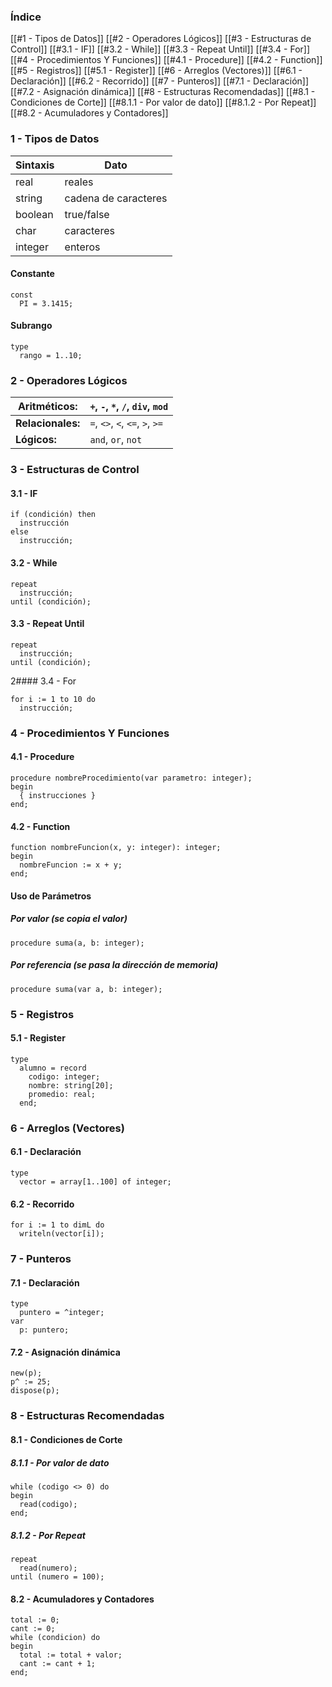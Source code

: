 ### Índice
[[#1 - Tipos de Datos]]
[[#2 - Operadores Lógicos]]
[[#3 - Estructuras de Control]]
	[[#3.1 - IF]]
	[[#3.2 - While]]
	[[#3.3 - Repeat Until]]
	[[#3.4 - For]]
[[#4 - Procedimientos Y Funciones]]
	[[#4.1 - Procedure]]
	[[#4.2 - Function]]
[[#5 - Registros]]
	[[#5.1 - Register]]
[[#6 - Arreglos (Vectores)]]
	[[#6.1 - Declaración]]
	[[#6.2 - Recorrido]]
[[#7 - Punteros]]
	[[#7.1 - Declaración]]
	[[#7.2 - Asignación dinámica]]
[[#8 - Estructuras Recomendadas]]
	[[#8.1 - Condiciones de Corte]]
		[[#8.1.1 - Por valor de dato]]
		[[#8.1.2 - Por Repeat]]
	[[#8.2 - Acumuladores y Contadores]]
### 1 - Tipos de Datos

| Sintaxis | Dato                 |
| -------- | -------------------- |
| real     | reales               |
| string   | cadena de caracteres |
| boolean  | true/false           |
| char     | caracteres           |
| integer  | enteros              |
#### Constante
```
const
  PI = 3.1415;
```
#### Subrango
```
type
  rango = 1..10;
```
### 2 - Operadores Lógicos

| Aritméticos:      | `+`, `-`, `*`, `/`, `div`, `mod` |
| ----------------- | -------------------------------- |
| **Relacionales:** | `=`, `<>`, `<`, `<=`, `>`, `>=`  |
| **Lógicos:**      | `and`, `or`, `not`               |
### 3 - Estructuras de Control
#### 3.1 - IF
```
if (condición) then
  instrucción
else
  instrucción;
```
#### 3.2 - While
```
repeat
  instrucción;
until (condición);
```
#### 3.3 - Repeat Until
```
repeat
  instrucción;
until (condición);
```
2#### 3.4 - For
```
for i := 1 to 10 do
  instrucción;
```
### 4 - Procedimientos Y Funciones
#### 4.1 - Procedure
```
procedure nombreProcedimiento(var parametro: integer);
begin
  { instrucciones }
end;
```
#### 4.2 - Function
```
function nombreFuncion(x, y: integer): integer;
begin
  nombreFuncion := x + y;
end;
```
#### Uso de Parámetros
##### Por valor (se copia el valor)
```
procedure suma(a, b: integer);
```
##### Por referencia (se pasa la dirección de memoria)
```
procedure suma(var a, b: integer);
```


### 5 - Registros
#### 5.1 - Register
```
type
  alumno = record
    codigo: integer;
    nombre: string[20];
    promedio: real;
  end;
```
### 6 - Arreglos (Vectores)
#### 6.1 - Declaración
```
type
  vector = array[1..100] of integer;
```
#### 6.2 - Recorrido
```
for i := 1 to dimL do
  writeln(vector[i]);
```
### 7 - Punteros
#### 7.1 - Declaración
```
type
  puntero = ^integer;
var
  p: puntero;
```
#### 7.2 - Asignación dinámica
```
new(p);
p^ := 25;
dispose(p);
```
### 8 - Estructuras Recomendadas
#### 8.1 - Condiciones de Corte
##### 8.1.1 - Por valor de dato
```
while (codigo <> 0) do
begin
  read(codigo);
end;
```
##### 8.1.2 - Por Repeat
```
repeat
  read(numero);
until (numero = 100);
```
#### 8.2 - Acumuladores y Contadores
```
total := 0;
cant := 0;
while (condicion) do
begin
  total := total + valor;
  cant := cant + 1;
end;
```
